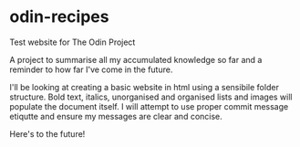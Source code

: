 # odin-recipes
Test website for The Odin Project

A project to summarise all my accumulated knowledge so far and a reminder to how far I've come in the future.

I'll be looking at creating a basic website in html using a sensibile folder structure. Bold text, italics, unorganised and organised lists and images will populate the document itself. I will attempt to use proper commit message etiqutte and ensure my messages are clear and concise.

Here's to the future!